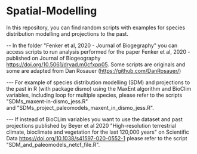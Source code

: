 # Spatial-Modelling

In this repository, you can find random scripts with examples for species distribution modelling and projections to the past.

 -- In the folder "Fenker et al, 2020 - Journal of Biogegraphy" you can access scripts to run analysis performed for the paper 
    Fenker et al, 2020 - published on Journal of Biogeography https://doi.org/10.5061/dryad.m0cfxpp05. Some scripts are originals
    and some are adapted from Dan Rosauer (https://github.com/DanRosauer/)

--- For example of species distribution modelling (SDM) and projections to the past in R (with package dismo) using the MaxEnt
    algorithm and BioClim variables, including loop for multiple species, please refer to the scripts "SDMs_maxent-in-dismo_jess.R"   
    and "SDMs_project_paleomodels_maxent_in_dismo_jess.R".

--- If instead of BioCLim variables you want to use the dataset and past projections published by Beyer et al 2020 "High-resolution 
    terrestrial climate, bioclimate and vegetation for the last 120,000 years" on Scientific Data https://doi.org/10.1038/s41597-020-0552-1
    please refer to the script "SDM_and_paleomodels_netcf_file.R".

